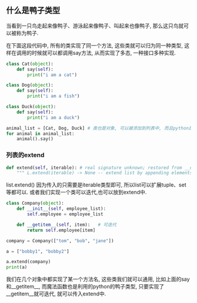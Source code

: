 ## 什么是鸭子类型
当看到一只鸟走起来像鸭子、游泳起来像鸭子、叫起来也像鸭子, 那么这只鸟就可以被称为鸭子.

在下面这段代码中, 所有的类实现了同一个方法, 这些类就可以归为同一种类型, 这样在调用的时候就可以都调用say方法, 从而实现了多态, 一种接口多种实现.
```python
class Cat(object):
    def say(self):
        print("i am a cat")

class Dog(object):
    def say(self):
        print("i am a fish")

class Duck(object):
    def say(self):
        print("i am a duck")

animal_list = [Cat, Dog, Duck] # 类也是对象, 可以被添加到列表中, 而且python是动态语言, 对于变量不需要指定类型
for animal in animal_list:
    animal().say()
```

### 列表的extend
```python
def extend(self, iterable): # real signature unknown; restored from __doc__
    """ L.extend(iterable) -> None -- extend list by appending elements from the iterable """
```
list.extend()
因为传入的只需要是iterable类型即可, 所以list可以扩展tuple、set等都可以. 或者我们实现一个类可以迭代,也可以放到extend中. 
```python
class Company(object):
    def __init__(self, employee_list):
        self.employee = employee_list

    def __getitem__(self, item):   # 可迭代
        return self.employee[item]

company = Company(["tom", "bob", "jane"])

a = ["bobby1", "bobby2"]

a.extend(company)
print(a)
``` 

我们在几个对象中都实现了某一个方法名, 这些类我们就可以通用, 比如上面的say和\_\_getitem\_\_, 而魔法函数也是利用的python的鸭子类型, 只要实现了\_\_getitem\_\_就可迭代, 就可以传入extend中. 


